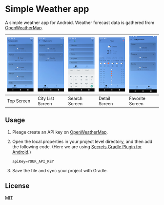 # Simple Weather app
A simple weather app for Android. Weather forecast data is gathered from [OpenWeatherMap](https://openweathermap.org/).


|<img src="https://github.com/Komeyama/simple-weather-forecast/blob/master/art/screenshot/top.png" width="180">|<img src="https://github.com/Komeyama/simple-weather-forecast/blob/master/art/screenshot/cities.png" width="180">|<img src="https://github.com/Komeyama/simple-weather-forecast/blob/master/art/screenshot/search.png" width="180">|<img src="https://github.com/Komeyama/simple-weather-forecast/blob/master/art/screenshot/detail.png" width="180">|<img src="https://github.com/Komeyama/simple-weather-forecast/blob/master/art/screenshot/favorite.png" width="180">|
|---|---|---|---|---|
|Top Screen|City List Screen|Search Screen|Detail Screen|Favorite Screen|

## Usage
1. Pleage create an API key on [OpenWeatherMap](https://openweathermap.org/api).
1. Open the local.properties in your project level directory, and then add the following code. (Here we are using [Secrets Gradle Plugin for Android](https://github.com/google/secrets-gradle-plugin).)

    ```local.properties
    apiKey=YOUR_API_KEY
    ```
    
1. Save the file and sync your project with Gradle.

## License

[MIT](https://github.com/Komeyama/simple-weather-forecast/edit/master/LICENSE.txt)
